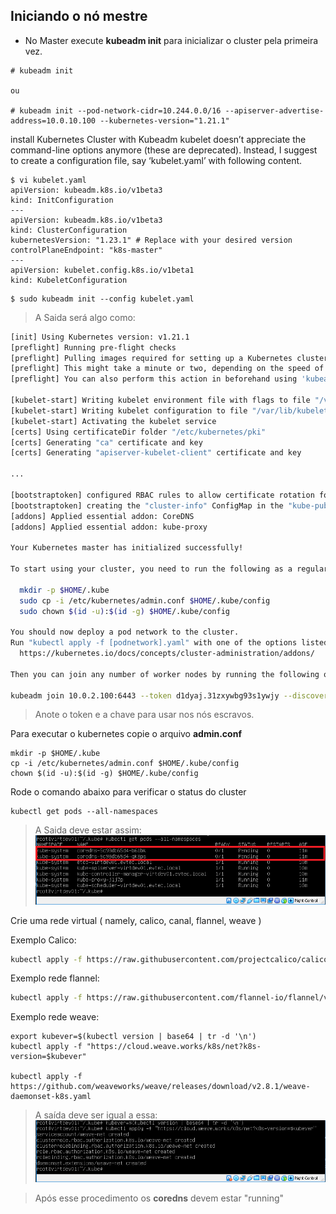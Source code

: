 ## Iniciando o nó mestre

- No Master execute **kubeadm init** para inicializar o cluster pela primeira vez.
```
# kubeadm init

ou

# kubeadm init --pod-network-cidr=10.244.0.0/16 --apiserver-advertise-address=10.0.10.100 --kubernetes-version="1.21.1"
```

install Kubernetes Cluster with Kubeadm
kubelet doesn’t appreciate the command-line options anymore (these are deprecated). Instead, I suggest to create a configuration file, say ‘kubelet.yaml’ with following content.

```
$ vi kubelet.yaml
apiVersion: kubeadm.k8s.io/v1beta3
kind: InitConfiguration
---
apiVersion: kubeadm.k8s.io/v1beta3
kind: ClusterConfiguration
kubernetesVersion: "1.23.1" # Replace with your desired version
controlPlaneEndpoint: "k8s-master"
---
apiVersion: kubelet.config.k8s.io/v1beta1
kind: KubeletConfiguration
```

```
$ sudo kubeadm init --config kubelet.yaml
```


> A Saida será algo como:
```sh
[init] Using Kubernetes version: v1.21.1
[preflight] Running pre-flight checks
[preflight] Pulling images required for setting up a Kubernetes cluster
[preflight] This might take a minute or two, depending on the speed of your internet connection
[preflight] You can also perform this action in beforehand using 'kubeadm config images pull'

[kubelet-start] Writing kubelet environment file with flags to file "/var/lib/kubelet/kubeadm-flags.env"
[kubelet-start] Writing kubelet configuration to file "/var/lib/kubelet/config.yaml"
[kubelet-start] Activating the kubelet service
[certs] Using certificateDir folder "/etc/kubernetes/pki"
[certs] Generating "ca" certificate and key
[certs] Generating "apiserver-kubelet-client" certificate and key

...

[bootstraptoken] configured RBAC rules to allow certificate rotation for all node client certificates in the cluster
[bootstraptoken] creating the "cluster-info" ConfigMap in the "kube-public" namespace
[addons] Applied essential addon: CoreDNS
[addons] Applied essential addon: kube-proxy

Your Kubernetes master has initialized successfully!

To start using your cluster, you need to run the following as a regular user:

  mkdir -p $HOME/.kube
  sudo cp -i /etc/kubernetes/admin.conf $HOME/.kube/config
  sudo chown $(id -u):$(id -g) $HOME/.kube/config

You should now deploy a pod network to the cluster.
Run "kubectl apply -f [podnetwork].yaml" with one of the options listed at:
  https://kubernetes.io/docs/concepts/cluster-administration/addons/

Then you can join any number of worker nodes by running the following on each as root:

kubeadm join 10.0.2.100:6443 --token d1dyaj.31zxywbg93s1ywjy --discovery-token-ca-cert-hash sha256:71a91721595fde66b6382908d801266602a14de8e16bdb7a3cede21509427009

```
> Anote o token e a chave para usar nos nós escravos.

Para executar o kubernetes copie o arquivo **admin.conf**
```
mkdir -p $HOME/.kube
cp -i /etc/kubernetes/admin.conf $HOME/.kube/config
chown $(id -u):$(id -g) $HOME/.kube/config
```

Rode o comando abaixo para verificar o status do cluster
```
kubectl get pods --all-namespaces
```
> A Saida deve estar assim:
![All namespaces em pending](imgs/saida_all_namespaces01.png)

Crie uma rede virtual ( namely, calico, canal, flannel, weave )

Exemplo Calico:
```sh
kubectl apply -f https://raw.githubusercontent.com/projectcalico/calico/v3.28.2/manifests/calico.yaml
```

Exemplo rede flannel:
```bash
kubectl apply -f https://raw.githubusercontent.com/flannel-io/flannel/v0.20.2/Documentation/kube-flannel.yml
```

Exemplo rede weave:
```
export kubever=$(kubectl version | base64 | tr -d '\n')
kubectl apply -f "https://cloud.weave.works/k8s/net?k8s-version=$kubever"

kubectl apply -f https://github.com/weaveworks/weave/releases/download/v2.8.1/weave-daemonset-k8s.yaml
```

> A saída deve ser igual a essa:
![Resposta rede wave](imgs/saida_wave_01.png)

> Após esse procedimento os **coredns** devem estar "running"

